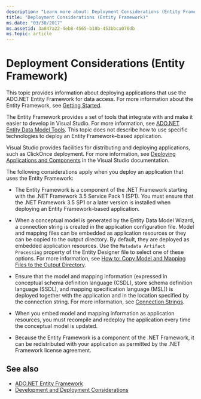 ```yaml
---
description: "Learn more about: Deployment Considerations (Entity Framework)"
title: "Deployment Considerations (Entity Framework)"
ms.date: "03/30/2017"
ms.assetid: 3a847a22-4eb8-4565-b18b-453bbca070db
ms.topic: article
---
```

# Deployment Considerations (Entity Framework)

This topic provides information about deploying applications that use the ADO.NET Entity Framework for data access. For more information about the Entity Framework, see [Getting Started](getting-started.md).  
  
 The Entity Framework provides a set of tools that integrate with and make it easier to develop in Visual Studio. For more information, see [ADO.NET Entity Data Model Tools](/previous-versions/dotnet/netframework-4.0/bb399249(v=vs.100)). This topic does not describe how to use specific technologies to deploy an Entity Framework–based application.  
  
 Visual Studio provides facilities for distributing and deploying applications, such as ClickOnce deployment. For more information, see [Deploying Applications and Components](/visualstudio/deployment/deploying-applications-services-and-components) in the Visual Studio documentation.  
  
 The following considerations apply when you deploy an application that uses the Entity Framework:  
  
- The Entity Framework is a component of the .NET Framework starting with the .NET Framework 3.5 Service Pack 1 (SP1). You must ensure that the .NET Framework 3.5 SP1 or a later version is installed when deploying an Entity Framework–based application.  
  
- When a conceptual model is generated by the Entity Data Model Wizard, a connection string is created in the application configuration file. Model and mapping files can be embedded as application resources or they can be copied to the output directory. By default, they are deployed as embedded application resources. Use the `Metadata Artifact Processing` property of the Entity Designer file to select one of these options. For more information, see [How to: Copy Model and Mapping Files to the Output Directory](/previous-versions/dotnet/netframework-4.0/cc716709(v=vs.100)).  
  
- Ensure that the model and mapping information (expressed in conceptual schema definition language (CSDL), store schema definition language (SSDL), and mapping specification language (MSL)) is deployed together with the application and in the location specified by the connection string. For more information, see [Connection Strings](connection-strings.md).  
  
- When you embed model and mapping information as application resources, you must recompile and redeploy the application every time the conceptual model is updated.  
  
- Because the Entity Framework is a component of the .NET Framework, it can be redistributed with your application as permitted by the .NET Framework license agreement.  
  
## See also

- [ADO.NET Entity Framework](index.md)
- [Development and Deployment Considerations](development-and-deployment-considerations.md)
